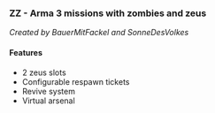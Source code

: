 ### ZZ - Arma 3 missions with zombies and zeus
*Created by BauerMitFackel and SonneDesVolkes*
#### Features
- 2 zeus slots
- Configurable respawn tickets
- Revive system
- Virtual arsenal